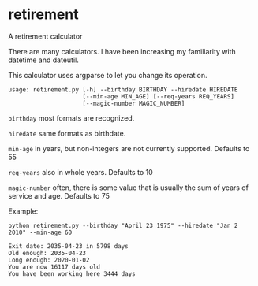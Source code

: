 # retirement
A retirement calculator

There are many calculators. I have been increasing my familiarity 
with datetime and dateutil.

This calculator uses argparse to let you change its operation.

```
usage: retirement.py [-h] --birthday BIRTHDAY --hiredate HIREDATE
                     [--min-age MIN_AGE] [--req-years REQ_YEARS]
                     [--magic-number MAGIC_NUMBER]
```

`birthday` most formats are recognized.

`hiredate` same formats as birthdate.

`min-age` in years, but non-integers are not currently supported. Defaults to 55

`req-years` also in whole years. Defaults to 10

`magic-number` often, there is some value that is usually the sum of years of service and age. Defaults to 75

Example:

```
python retirement.py --birthday "April 23 1975" --hiredate "Jan 2 2010" --min-age 60

Exit date: 2035-04-23 in 5798 days
Old enough: 2035-04-23
Long enough: 2020-01-02
You are now 16117 days old
You have been working here 3444 days
```
